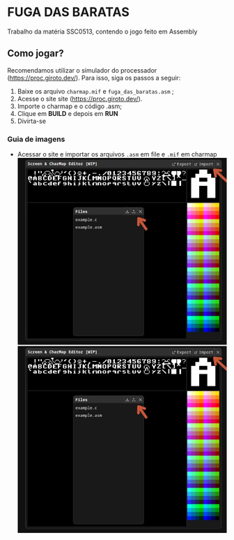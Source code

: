 # FUGA DAS BARATAS
Trabalho da matéria SSC0513, contendo o jogo feito em Assembly



## Como jogar? 
Recomendamos utilizar o simulador do processador (https://proc.giroto.dev/). Para isso, siga os passos a seguir: 
1. Baixe os arquivo `charmap.mif` e `fuga_das_baratas.asm` ;
3. Acesse o site site (https://proc.giroto.dev/). 
4. Importe o charmap e o código .asm;
6. Clique em **BUILD** e depois em **RUN** 
7. Divirta-se 

### Guia de imagens
- Acessar o site e importar os arquivos `.asm` em file e `.mif` em charmap
![Texto alternativo](\img\imports.jpg " ")
![alt text](img/imports.jpg)